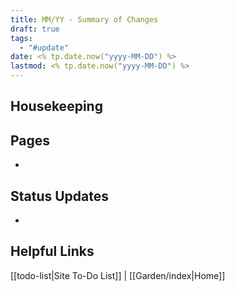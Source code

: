 ```yaml
---
title: MM/YY - Summary of Changes
draft: true
tags:
  - "#update"
date: <% tp.date.now("yyyy-MM-DD") %>
lastmod: <% tp.date.now("yyyy-MM-DD") %>
---
```

## Housekeeping

## Pages
- 
## Status Updates
- 
## Helpful Links
[[todo-list|Site To-Do List]] | [[Garden/index|Home]]
